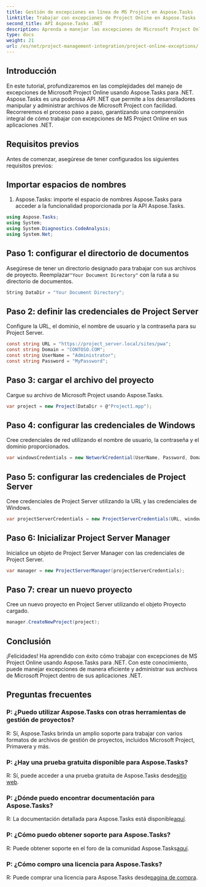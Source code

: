 ```yaml
---
title: Gestión de excepciones en línea de MS Project en Aspose.Tasks
linktitle: Trabajar con excepciones de Project Online en Aspose.Tasks
second_title: API Aspose.Tasks .NET
description: Aprenda a manejar las excepciones de Microsoft Project Online sin problemas con Aspose.Tasks para .NET. Tutorial paso a paso para una gestión eficaz de proyectos.
type: docs
weight: 21
url: /es/net/project-management-integration/project-online-exceptions/
---
```

## Introducción
En este tutorial, profundizaremos en las complejidades del manejo de excepciones de Microsoft Project Online usando Aspose.Tasks para .NET. Aspose.Tasks es una poderosa API .NET que permite a los desarrolladores manipular y administrar archivos de Microsoft Project con facilidad. Recorreremos el proceso paso a paso, garantizando una comprensión integral de cómo trabajar con excepciones de MS Project Online en sus aplicaciones .NET.
## Requisitos previos
Antes de comenzar, asegúrese de tener configurados los siguientes requisitos previos:

## Importar espacios de nombres
1. Aspose.Tasks: importe el espacio de nombres Aspose.Tasks para acceder a la funcionalidad proporcionada por la API Aspose.Tasks.
```csharp
using Aspose.Tasks;
using System;
using System.Diagnostics.CodeAnalysis;
using System.Net;

```

## Paso 1: configurar el directorio de documentos
 Asegúrese de tener un directorio designado para trabajar con sus archivos de proyecto. Reemplazar`"Your Document Directory"` con la ruta a su directorio de documentos.
```csharp
String DataDir = "Your Document Directory";
```
## Paso 2: definir las credenciales de Project Server
Configure la URL, el dominio, el nombre de usuario y la contraseña para su Project Server.
```csharp
const string URL = "https://project_server.local/sites/pwa";
const string Domain = "CONTOSO.COM";
const string UserName = "Administrator";
const string Password = "MyPassword";
```
## Paso 3: cargar el archivo del proyecto
Cargue su archivo de Microsoft Project usando Aspose.Tasks.
```csharp
var project = new Project(DataDir + @"Project1.mpp");
```
## Paso 4: configurar las credenciales de Windows
Cree credenciales de red utilizando el nombre de usuario, la contraseña y el dominio proporcionados.
```csharp
var windowsCredentials = new NetworkCredential(UserName, Password, Domain);
```
## Paso 5: configurar las credenciales de Project Server
Cree credenciales de Project Server utilizando la URL y las credenciales de Windows.
```csharp
var projectServerCredentials = new ProjectServerCredentials(URL, windowsCredentials);
```
## Paso 6: Inicializar Project Server Manager
Inicialice un objeto de Project Server Manager con las credenciales de Project Server.
```csharp
var manager = new ProjectServerManager(projectServerCredentials);
```
## Paso 7: crear un nuevo proyecto
Cree un nuevo proyecto en Project Server utilizando el objeto Proyecto cargado.
```csharp
manager.CreateNewProject(project);
```

## Conclusión
¡Felicidades! Ha aprendido con éxito cómo trabajar con excepciones de MS Project Online usando Aspose.Tasks para .NET. Con este conocimiento, puede manejar excepciones de manera eficiente y administrar sus archivos de Microsoft Project dentro de sus aplicaciones .NET.
## Preguntas frecuentes
### P: ¿Puedo utilizar Aspose.Tasks con otras herramientas de gestión de proyectos?
R: Sí, Aspose.Tasks brinda un amplio soporte para trabajar con varios formatos de archivos de gestión de proyectos, incluidos Microsoft Project, Primavera y más.
### P: ¿Hay una prueba gratuita disponible para Aspose.Tasks?
 R: Sí, puede acceder a una prueba gratuita de Aspose.Tasks desde[sitio web](https://releases.aspose.com/).
### P: ¿Dónde puedo encontrar documentación para Aspose.Tasks?
 R: La documentación detallada para Aspose.Tasks está disponible[aquí](https://reference.aspose.com/tasks/net/).
### P: ¿Cómo puedo obtener soporte para Aspose.Tasks?
R: Puede obtener soporte en el foro de la comunidad Aspose.Tasks[aquí](https://forum.aspose.com/c/tasks/15).
### P: ¿Cómo compro una licencia para Aspose.Tasks?
 R: Puede comprar una licencia para Aspose.Tasks desde[pagina de compra](https://purchase.aspose.com/buy).